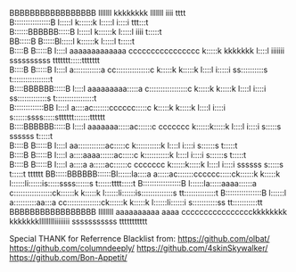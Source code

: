                                                                                                                                            
                                                                                                                                            
BBBBBBBBBBBBBBBBB   lllllll                                      kkkkkkkk           lllllll   iiii                            tttt          
B::::::::::::::::B  l:::::l                                      k::::::k           l:::::l  i::::i                        ttt:::t          
B::::::BBBBBB:::::B l:::::l                                      k::::::k           l:::::l   iiii                         t:::::t          
BB:::::B     B:::::Bl:::::l                                      k::::::k           l:::::l                                t:::::t          
  B::::B     B:::::B l::::l   aaaaaaaaaaaaa      cccccccccccccccc k:::::k    kkkkkkk l::::l iiiiiii     ssssssssss   ttttttt:::::ttttttt    
  B::::B     B:::::B l::::l   a::::::::::::a   cc:::::::::::::::c k:::::k   k:::::k  l::::l i:::::i   ss::::::::::s  t:::::::::::::::::t    
  B::::BBBBBB:::::B  l::::l   aaaaaaaaa:::::a c:::::::::::::::::c k:::::k  k:::::k   l::::l  i::::i ss:::::::::::::s t:::::::::::::::::t    
  B:::::::::::::BB   l::::l            a::::ac:::::::cccccc:::::c k:::::k k:::::k    l::::l  i::::i s::::::ssss:::::stttttt:::::::tttttt    
  B::::BBBBBB:::::B  l::::l     aaaaaaa:::::ac::::::c     ccccccc k::::::k:::::k     l::::l  i::::i  s:::::s  ssssss       t:::::t          
  B::::B     B:::::B l::::l   aa::::::::::::ac:::::c              k:::::::::::k      l::::l  i::::i    s::::::s            t:::::t          
  B::::B     B:::::B l::::l  a::::aaaa::::::ac:::::c              k:::::::::::k      l::::l  i::::i       s::::::s         t:::::t          
  B::::B     B:::::B l::::l a::::a    a:::::ac::::::c     ccccccc k::::::k:::::k     l::::l  i::::i ssssss   s:::::s       t:::::t    tttttt
BB:::::BBBBBB::::::Bl::::::la::::a    a:::::ac:::::::cccccc:::::ck::::::k k:::::k   l::::::li::::::is:::::ssss::::::s      t::::::tttt:::::t
B:::::::::::::::::B l::::::la:::::aaaa::::::a c:::::::::::::::::ck::::::k  k:::::k  l::::::li::::::is::::::::::::::s       tt::::::::::::::t
B::::::::::::::::B  l::::::l a::::::::::aa:::a cc:::::::::::::::ck::::::k   k:::::k l::::::li::::::i s:::::::::::ss          tt:::::::::::tt
BBBBBBBBBBBBBBBBB   llllllll  aaaaaaaaaa  aaaa   cccccccccccccccckkkkkkkk    kkkkkkklllllllliiiiiiii  sssssssssss              ttttttttttt  
                                                                                                                                            
                                                                                                                                            
                                                                                                                                            
                                                                                                                                            
                                                                                                                                            
                                                                                                                                            
                                                                                                                                            

Special THANK for Referrence Blacklist from:
https://github.com/olbat/
https://github.com/columndeeply/
https://github.com/4skinSkywalker/
https://github.com/Bon-Appetit/
